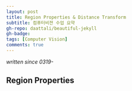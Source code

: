 ```yaml
---
layout: post
title: Region Properties & Distance Transform
subtitle: 컴퓨터비젼 수업 요약
gh-repo: daattali/beautiful-jekyll
gh-badge: 
tags: [Computer Vision]
comments: true
---
```


_written since 0319-_  
## Region Properties  

